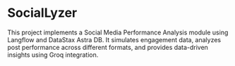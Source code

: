 # SocialLyzer
This project implements a Social Media Performance Analysis module using Langflow and DataStax Astra DB. It simulates engagement data, analyzes post performance across different formats, and provides data-driven insights using Groq integration. 
